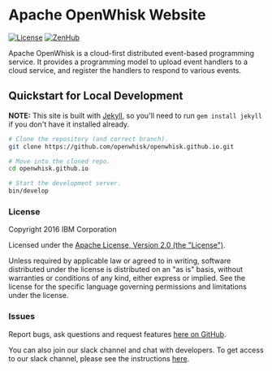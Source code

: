 # Apache OpenWhisk Website

[![License](https://img.shields.io/badge/license-Apache--2.0-blue.svg)](http://www.apache.org/licenses/LICENSE-2.0)
[![ZenHub](https://raw.githubusercontent.com/ZenHubIO/support/master/zenhub-badge.png)](https://zenhub.com)

Apache OpenWhisk is a cloud-first distributed event-based programming service. It provides a programming model to upload event handlers to a cloud service, and register the handlers to respond to various events.

## Quickstart for Local Development

**NOTE:** This site is built with [Jekyll](https://jekyllrb.com/), so you'll need to run `gem install jekyll` if you don't have it installed already.

``` sh
# Clone the repository (and correct branch).
git clone https://github.com/openwhisk/openwhisk.github.io.git

# Move into the cloned repo.
cd openwhisk.github.io

# Start the development server.
bin/develop
```

### License

Copyright 2016 IBM Corporation

Licensed under the [Apache License, Version 2.0 (the "License")](http://www.apache.org/licenses/LICENSE-2.0.html).

Unless required by applicable law or agreed to in writing, software distributed under the license is distributed on an "as is" basis, without warranties or conditions of any kind, either express or implied. See the license for the specific language governing permissions and limitations under the license.

### Issues

Report bugs, ask questions and request features [here on GitHub](../../issues).

You can also join our slack channel and chat with developers.   To get access to our slack channel, please see the instructions [here](https://github.com/openwhisk/openwhisk/wiki).
